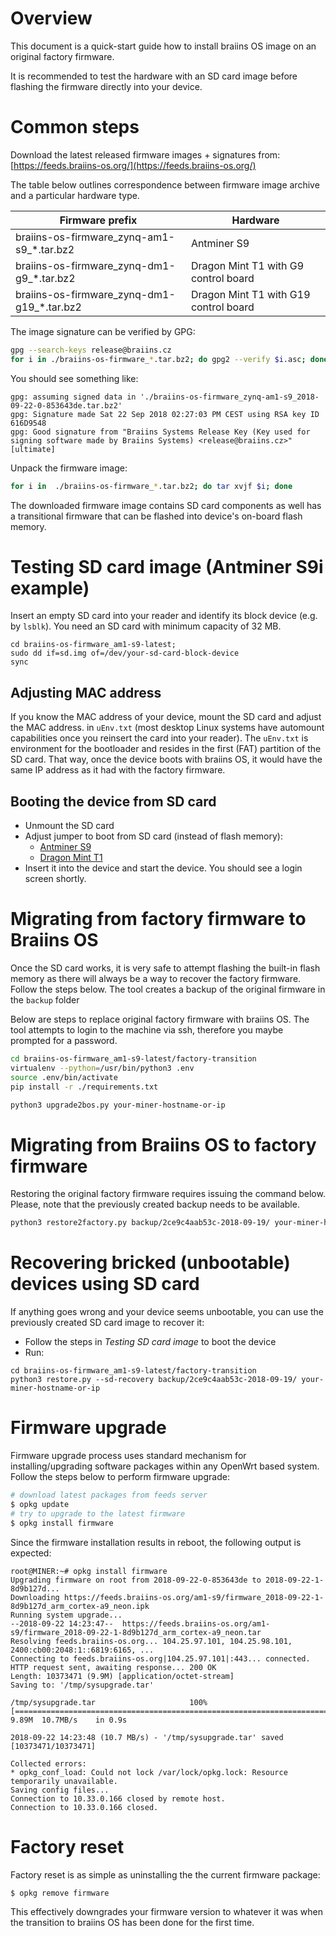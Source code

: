 # Overview

This document is a quick-start guide how to install braiins OS image
on an original factory firmware.

It is recommended to test the hardware with an SD card image before flashing the firmware directly into your device.

# Common steps

Download the latest released firmware images + signatures from: [https://feeds.braiins-os.org/](https://feeds.braiins-os.org/)


The table below outlines correspondence between firmware image archive and a particular hardware type.

| Firmware prefix | Hardware |
| --- | --- |
| braiins-os-firmware_zynq-am1-s9_*.tar.bz2 | Antminer S9 |
| braiins-os-firmware_zynq-dm1-g9_*.tar.bz2 | Dragon Mint T1 with G9 control board |
| braiins-os-firmware_zynq-dm1-g19_*.tar.bz2 | Dragon Mint T1 with G19 control board |

The image signature can be verified by GPG:

```bash
gpg --search-keys release@braiins.cz
for i in ./braiins-os-firmware_*.tar.bz2; do gpg2 --verify $i.asc; done
```

You should see something like:

```
gpg: assuming signed data in './braiins-os-firmware_zynq-am1-s9_2018-09-22-0-853643de.tar.bz2'
gpg: Signature made Sat 22 Sep 2018 02:27:03 PM CEST using RSA key ID 616D9548
gpg: Good signature from "Braiins Systems Release Key (Key used for signing software made by Braiins Systems) <release@braiins.cz>" [ultimate]
```

Unpack the firmware image:

```bash
for i in  ./braiins-os-firmware_*.tar.bz2; do tar xvjf $i; done
```

The downloaded firmware image contains SD card components as well has a transitional firmware that can be flashed into device's on-board flash memory.


# Testing SD card image  (Antminer S9i example)

Insert an empty SD card into your reader and identify its block device (e.g. by ```lsblk```). You need an SD card with minimum capacity of 32 MB.

```
cd braiins-os-firmware_am1-s9-latest;
sudo dd if=sd.img of=/dev/your-sd-card-block-device
sync
```

## Adjusting MAC address
If you know the MAC address of your device, mount the SD card and adjust the MAC address. in ```uEnv.txt``` (most desktop Linux systems have automount capabilities once you reinsert the card into your reader). The ```uEnv.txt``` is environment for the bootloader and resides in the first (FAT) partition of the SD card. That way, once the device boots with braiins OS, it would have the same IP address as it had with the factory firmware.

## Booting the device from SD card
- Unmount the SD card
- Adjust jumper to boot from SD card (instead of flash memory):
   - [Antminer S9](s9)
   - [Dragon Mint T1](dm1)
- Insert it into the device and start the device. You should see a login screen shortly.


# Migrating from factory firmware to Braiins OS

Once the SD card works, it is very safe to attempt flashing the built-in flash memory as there will always be a way to recover the factory firmware.
Follow the steps below. The tool creates a backup of the original firmware in the ```backup``` folder

Below are steps to replace original factory firmware with braiins OS. The tool attempts to login to the machine via ssh, therefore you maybe prompted for a password.

```bash
cd braiins-os-firmware_am1-s9-latest/factory-transition
virtualenv --python=/usr/bin/python3 .env
source .env/bin/activate
pip install -r ./requirements.txt

python3 upgrade2bos.py your-miner-hostname-or-ip
```

# Migrating from Braiins OS to factory firmware

Restoring the original factory firmware requires issuing the command below. Please, note that the previously created backup needs to be available.

```bash
python3 restore2factory.py backup/2ce9c4aab53c-2018-09-19/ your-miner-hostname-or-ip
```

# Recovering bricked (unbootable) devices using SD card

If anything goes wrong and your device seems unbootable, you can use the previously created SD card image to recover it:

- Follow the steps in *Testing SD card image* to boot the device
- Run:
```
cd braiins-os-firmware_am1-s9-latest/factory-transition
python3 restore.py --sd-recovery backup/2ce9c4aab53c-2018-09-19/ your-miner-hostname-or-ip
```

# Firmware upgrade

Firmware upgrade process uses standard mechanism for installing/upgrading software packages within any OpenWrt based system. Follow the steps below to perform firmware upgrade:

```bash
# download latest packages from feeds server
$ opkg update
# try to upgrade to the latest firmware
$ opkg install firmware
```

Since the firmware installation results in reboot, the following output is expected:

```
root@MINER:~# opkg install firmware
Upgrading firmware on root from 2018-09-22-0-853643de to 2018-09-22-1-8d9b127d...
Downloading https://feeds.braiins-os.org/am1-s9/firmware_2018-09-22-1-8d9b127d_arm_cortex-a9_neon.ipk
Running system upgrade...
--2018-09-22 14:23:47--  https://feeds.braiins-os.org/am1-s9/firmware_2018-09-22-1-8d9b127d_arm_cortex-a9_neon.tar
Resolving feeds.braiins-os.org... 104.25.97.101, 104.25.98.101, 2400:cb00:2048:1::6819:6165, ...
Connecting to feeds.braiins-os.org|104.25.97.101|:443... connected.
HTTP request sent, awaiting response... 200 OK
Length: 10373471 (9.9M) [application/octet-stream]
Saving to: '/tmp/sysupgrade.tar'

/tmp/sysupgrade.tar                     100%[==============================================================================>]   9.89M  10.7MB/s    in 0.9s

2018-09-22 14:23:48 (10.7 MB/s) - '/tmp/sysupgrade.tar' saved [10373471/10373471]

Collected errors:
* opkg_conf_load: Could not lock /var/lock/opkg.lock: Resource temporarily unavailable.
Saving config files...
Connection to 10.33.0.166 closed by remote host.
Connection to 10.33.0.166 closed.
```

# Factory reset

Factory reset is as simple as uninstalling the the current firmware package:

```bash
$ opkg remove firmware
```

This effectively downgrades your firmware version to whatever it was when the transition to braiins OS has been done for the first time.
